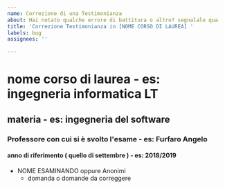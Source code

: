 ```yaml
---
name: Correzione di una Testimonianza
about: Hai notato qualche errore di battitura o altro? segnalalo qua
title: 'Correzione Testimonianza in [NOME CORSO DI LAUREA] '
labels: bug
assignees: ''

---
```


# nome corso di laurea - es: ingegneria informatica LT

## materia - es: ingegneria del software

### Professore con cui si è svolto l'esame - es: Furfaro Angelo 

#### anno di riferimento ( quello di settembre ) - es: 2018/2019

- NOME ESAMINANDO oppure Anonimi 
    - domanda o domande da correggere
